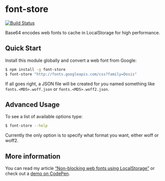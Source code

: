 # font-store

[![Build Status](https://travis-ci.org/CrocoDillon/font-store.svg?branch=master)](https://travis-ci.org/CrocoDillon/font-store)

Base64 encodes web fonts to cache in LocalStorage for high performance.

## Quick Start

Install this module globally and convert a web font from Google:

```bash
$ npm install -g font-store
$ font-store "http://fonts.googleapis.com/css?family=Dosis"
```

If all goes right, a JSON file will be created for you named something like `fonts.<MD5>.woff.json` or `fonts.<MD5>.woff2.json`.

## Advanced Usage

To see a list of available options type:

```bash
$ font-store --help
```

Currently the only option is to specify what format you want, either woff or woff2.

## More information

You can read my article [“Non-blocking web fonts using LocalStorage”](http://crocodillon.com/blog/non-blocking-web-fonts-using-localstorage) or check out a [demo on CodePen](http://codepen.io/CrocoDillon/pen/dkcbs/left/?editors=001).
